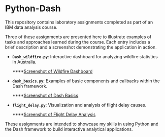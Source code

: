 # Python-Dash

This repository contains laboratory assignments completed as part of an IBM data analysis course.

Three of these assignments are presented here to illustrate examples of tasks and approaches learned during the course. Each entry includes a brief description and a screenshot demonstrating the application in action.

* **`Dash_wildfire.py`**: Interactive dashboard for analyzing wildfire statistics in Australia.

  ****[Screenshot of Wildfire Dashboard](Screenshot_Dash_1.png)

* **`dash_basics.py`**: Examples of basic components and callbacks within the Dash framework.

  ****[Screenshot of Dash Basics](Screenshot_Dash_2.png)

* **`flight_delay.py`**: Visualization and analysis of flight delay causes.

  ****[Screenshot of Flight Delay Analysis](Screenshot_Dash_3.png)

These assignments are intended to showcase my skills in using Python and the Dash framework to build interactive analytical applications.
